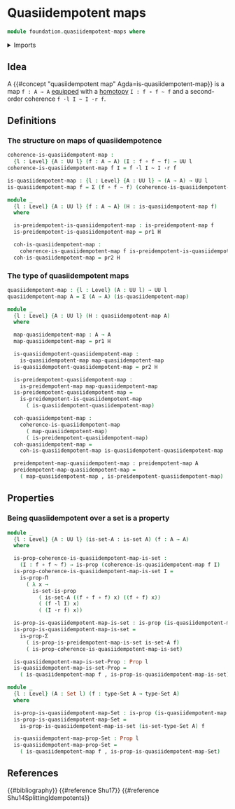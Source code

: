 # Quasiidempotent maps

```agda
module foundation.quasiidempotent-maps where
```

<details><summary>Imports</summary>

```agda
open import foundation.dependent-pair-types
open import foundation.preidempotent-maps
open import foundation.universe-levels
open import foundation.whiskering-homotopies-composition

open import foundation-core.function-types
open import foundation-core.homotopies
open import foundation-core.propositions
open import foundation-core.sets
```

</details>

## Idea

A {{#concept "quasiidempotent map" Agda=is-quasiidempotent-map}} is a map
`f : A → A` [equipped](foundation.structure.md) with a
[homotopy](foundation-core.homotopies.md) `I : f ∘ f ~ f` and a second-order
coherence `f ·l I ~ I ·r f`.

## Definitions

### The structure on maps of quasiidempotence

```agda
coherence-is-quasiidempotent-map :
  {l : Level} {A : UU l} (f : A → A) (I : f ∘ f ~ f) → UU l
coherence-is-quasiidempotent-map f I = f ·l I ~ I ·r f

is-quasiidempotent-map : {l : Level} {A : UU l} → (A → A) → UU l
is-quasiidempotent-map f = Σ (f ∘ f ~ f) (coherence-is-quasiidempotent-map f)

module _
  {l : Level} {A : UU l} {f : A → A} (H : is-quasiidempotent-map f)
  where

  is-preidempotent-is-quasiidempotent-map : is-preidempotent-map f
  is-preidempotent-is-quasiidempotent-map = pr1 H

  coh-is-quasiidempotent-map :
    coherence-is-quasiidempotent-map f is-preidempotent-is-quasiidempotent-map
  coh-is-quasiidempotent-map = pr2 H
```

### The type of quasiidempotent maps

```agda
quasiidempotent-map : {l : Level} (A : UU l) → UU l
quasiidempotent-map A = Σ (A → A) (is-quasiidempotent-map)

module _
  {l : Level} {A : UU l} (H : quasiidempotent-map A)
  where

  map-quasiidempotent-map : A → A
  map-quasiidempotent-map = pr1 H

  is-quasiidempotent-quasiidempotent-map :
    is-quasiidempotent-map map-quasiidempotent-map
  is-quasiidempotent-quasiidempotent-map = pr2 H

  is-preidempotent-quasiidempotent-map :
    is-preidempotent-map map-quasiidempotent-map
  is-preidempotent-quasiidempotent-map =
    is-preidempotent-is-quasiidempotent-map
      ( is-quasiidempotent-quasiidempotent-map)

  coh-quasiidempotent-map :
    coherence-is-quasiidempotent-map
      ( map-quasiidempotent-map)
      ( is-preidempotent-quasiidempotent-map)
  coh-quasiidempotent-map =
    coh-is-quasiidempotent-map is-quasiidempotent-quasiidempotent-map

  preidempotent-map-quasiidempotent-map : preidempotent-map A
  preidempotent-map-quasiidempotent-map =
    ( map-quasiidempotent-map , is-preidempotent-quasiidempotent-map)
```

## Properties

### Being quasiidempotent over a set is a property

```agda
module _
  {l : Level} {A : UU l} (is-set-A : is-set A) (f : A → A)
  where

  is-prop-coherence-is-quasiidempotent-map-is-set :
    (I : f ∘ f ~ f) → is-prop (coherence-is-quasiidempotent-map f I)
  is-prop-coherence-is-quasiidempotent-map-is-set I =
    is-prop-Π
      ( λ x →
        is-set-is-prop
          ( is-set-A ((f ∘ f ∘ f) x) ((f ∘ f) x))
          ( (f ·l I) x)
          ( (I ·r f) x))

  is-prop-is-quasiidempotent-map-is-set : is-prop (is-quasiidempotent-map f)
  is-prop-is-quasiidempotent-map-is-set =
    is-prop-Σ
      ( is-prop-is-preidempotent-map-is-set is-set-A f)
      ( is-prop-coherence-is-quasiidempotent-map-is-set)

  is-quasiidempotent-map-is-set-Prop : Prop l
  is-quasiidempotent-map-is-set-Prop =
    ( is-quasiidempotent-map f , is-prop-is-quasiidempotent-map-is-set)

module _
  {l : Level} (A : Set l) (f : type-Set A → type-Set A)
  where

  is-prop-is-quasiidempotent-map-Set : is-prop (is-quasiidempotent-map f)
  is-prop-is-quasiidempotent-map-Set =
    is-prop-is-quasiidempotent-map-is-set (is-set-type-Set A) f

  is-quasiidempotent-map-prop-Set : Prop l
  is-quasiidempotent-map-prop-Set =
    ( is-quasiidempotent-map f , is-prop-is-quasiidempotent-map-Set)
```

## References

{{#bibliography}} {{#reference Shu17}} {{#reference Shu14SplittingIdempotents}}
